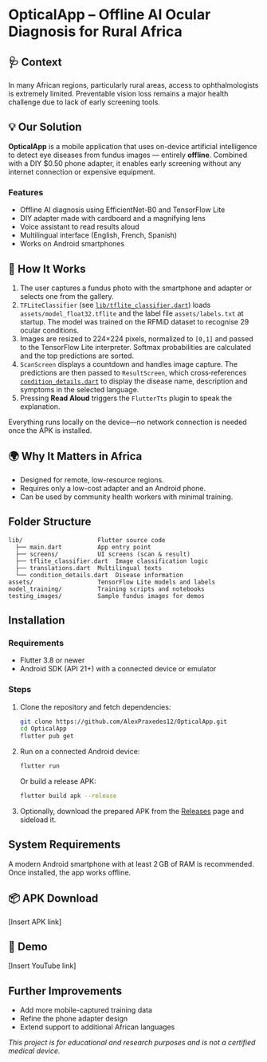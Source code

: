 # OpticalApp – Offline AI Ocular Diagnosis for Rural Africa

## 🩺 Context
In many African regions, particularly rural areas, access to ophthalmologists is extremely limited. Preventable vision loss remains a major health challenge due to lack of early screening tools.

## 💡 Our Solution
**OpticalApp** is a mobile application that uses on-device artificial intelligence to detect eye diseases from fundus images — entirely **offline**. Combined with a DIY $0.50 phone adapter, it enables early screening without any internet connection or expensive equipment.

### Features
- Offline AI diagnosis using EfficientNet-B0 and TensorFlow Lite
- DIY adapter made with cardboard and a magnifying lens
- Voice assistant to read results aloud
- Multilingual interface (English, French, Spanish)
- Works on Android smartphones

## 🚀 How It Works
1. The user captures a fundus photo with the smartphone and adapter or selects one from the gallery.
2. `TFLiteClassifier` (see [`lib/tflite_classifier.dart`](lib/tflite_classifier.dart)) loads `assets/model_float32.tflite` and the label file `assets/labels.txt` at startup. The model was trained on the RFMiD dataset to recognise 29 ocular conditions.
3. Images are resized to 224×224 pixels, normalized to `[0,1]` and passed to the TensorFlow Lite interpreter. Softmax probabilities are calculated and the top predictions are sorted.
4. `ScanScreen` displays a countdown and handles image capture. The predictions are then passed to `ResultScreen`, which cross‑references [`condition_details.dart`](lib/condition_details.dart) to display the disease name, description and symptoms in the selected language.
5. Pressing **Read Aloud** triggers the `FlutterTts` plugin to speak the explanation.

Everything runs locally on the device—no network connection is needed once the APK is installed.

## 🌍 Why It Matters in Africa
- Designed for remote, low-resource regions.
- Requires only a low-cost adapter and an Android phone.
- Can be used by community health workers with minimal training.

## Folder Structure
```
lib/                     Flutter source code
  ├── main.dart          App entry point
  ├── screens/           UI screens (scan & result)
  ├── tflite_classifier.dart  Image classification logic
  ├── translations.dart  Multilingual texts
  └── condition_details.dart  Disease information
assets/                  TensorFlow Lite models and labels
model_training/          Training scripts and notebooks
testing_images/          Sample fundus images for demos
```

## Installation
### Requirements
- Flutter 3.8 or newer
- Android SDK (API 21+) with a connected device or emulator

### Steps
1. Clone the repository and fetch dependencies:
   ```bash
   git clone https://github.com/AlexPraxedes12/OpticalApp.git
   cd OpticalApp
   flutter pub get
   ```
2. Run on a connected Android device:
   ```bash
   flutter run
   ```
   Or build a release APK:
   ```bash
   flutter build apk --release
   ```
3. Optionally, download the prepared APK from the [Releases](https://github.com/AlexPraxedes12/OpticalApp/releases) page and sideload it.

## System Requirements
A modern Android smartphone with at least 2 GB of RAM is recommended. Once installed, the app works offline.

## 📦 APK Download
[Insert APK link]

## 📸 Demo
[Insert YouTube link]

## Further Improvements
- Add more mobile-captured training data
- Refine the phone adapter design
- Extend support to additional African languages

*This project is for educational and research purposes and is not a certified medical device.*
